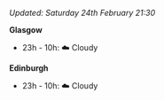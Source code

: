 *Updated: Saturday 24th February 21:30*

**Glasgow**

* 23h - 10h: :cloud: Cloudy

**Edinburgh**

* 23h - 10h: :cloud: Cloudy
